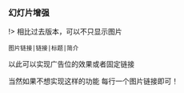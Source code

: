 ### 幻灯片增强

!> 相比过去版本，可以不只显示图片

```text
图片链接|链接|标题|简介
```

以此可以实现广告位的效果或者固定链接

当然如果不想实现这样的功能 每行一个图片链接即可！